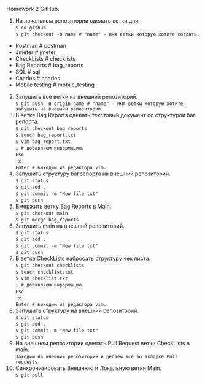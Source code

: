 Homework 2 GitHub.

1. На локальном репозитории сделать ветки для:  
`$ cd github`  
`$ git checkout -b name # "name" - имя ветки которую хотите создать.`
- Postman # postman
- Jmeter # jmeter
- CheckLists # checklists
- Bag Reports # bag_reports
- SQL # sql
- Charles # charles
- Mobile testing # mobile_testing
2. Запушить все ветки на внешний репозиторий.  
`$ git push -u origin name # "name" - имя ветки которую хотите запушить на внешний репозиторий.`
3. В ветке Bag Reports сделать текстовый документ со структурой баг репорта.  
`$ git checkout bag_reports`  
`$ touch bag_report.txt`  
`$ vim bag_report.txt`  
`i # добавляем информацию.`  
`Esc`  
`:x`  
`Enter # выходим из редактора vim.`
4. Запушить структуру багрепорта на внешний репозиторий.  
`$ git status`  
`$ git add .`  
`$ git commit -m "New file txt"`  
`$ git push`
5. Вмержить ветку Bag Reports в Main.  
`$ git checkout main`  
`$ git merge bag_reports`
6. Запушить main на внешний репозиторий.  
`$ git status`  
`$ git add .`  
`$ git commit -m "New file txt"`  
`$ git push`
7. В ветке CheckLists набросать структуру чек листа.  
`$ git checkout checklists`  
`$ touch checklist.txt`  
`$ vim checklist.txt`  
`i # добавляем информацию.`  
`Esc`  
`:x`  
`Enter # выходим из редактора vim.`
8. Запушить структуру на внешний репозиторий.  
`$ git status`  
`$ git add .`  
`$ git commit -m "New file txt"`  
`$ git push`
9. На внешнем репозитории сделать Pull Request ветки CheckLists в main.  
`Заходим на внешний репозиторий и делаем все во вкладке Pull requests.`
10. Синхронизировать Внешнюю и Локальную ветки Main.  
`$ git pull`
